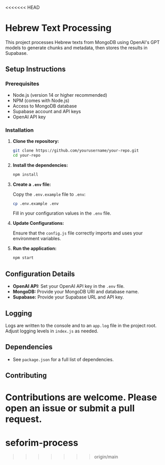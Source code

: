 <<<<<<< HEAD
# Hebrew Text Processing

This project processes Hebrew texts from MongoDB using OpenAI's GPT models to generate chunks and metadata, then stores the results in Supabase.

## Setup Instructions

### Prerequisites

- Node.js (version 14 or higher recommended)
- NPM (comes with Node.js)
- Access to MongoDB database
- Supabase account and API keys
- OpenAI API key

### Installation

1. **Clone the repository:**

   ```bash
   git clone https://github.com/yourusername/your-repo.git
   cd your-repo
   ```

2. **Install the dependencies:**

   ```bash
   npm install
   ```

3. **Create a `.env` file:**

   Copy the `.env.example` file to `.env`:

   ```bash
   cp .env.example .env
   ```

   Fill in your configuration values in the `.env` file.

4. **Update Configurations:**

   Ensure that the `config.js` file correctly imports and uses your environment variables.

5. **Run the application:**

   ```bash
   npm start
   ```

## Configuration Details

- **OpenAI API:** Set your OpenAI API key in the `.env` file.
- **MongoDB:** Provide your MongoDB URI and database name.
- **Supabase:** Provide your Supabase URL and API key.

## Logging

Logs are written to the console and to an `app.log` file in the project root. Adjust logging levels in `index.js` as needed.

## Dependencies

- See `package.json` for a full list of dependencies.

## Contributing

Contributions are welcome. Please open an issue or submit a pull request. 
=======
# seforim-process
>>>>>>> origin/main
